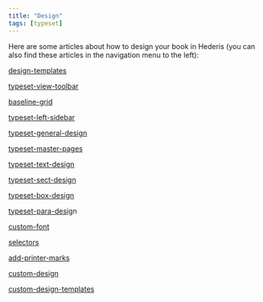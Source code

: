 ```yaml
---
title: "Design"
tags: [typeset]
---
```

 
<html><body><section data-type="chapter" class="hsecchapter" data-hederis-type="hsecchapter" id="intro-design" data-pi-attrs="id: intro-design; data-tags: typeset;" role="doc-chapter" data-tags="typeset" data-author-name=" " data-book-title=" " title="Design"><p class="hblkp" data-hederis-type="hblkp" id="pORndNTA2">Here are some articles about how to design your book in Hederis (you can also find these articles in the navigation menu to the left): </p><p class="hblkp" data-hederis-type="hblkp" id="pEZe5ZEEw"><a href="{% link _docs/design-templates.md %}" class="hspana" data-hederis-type="hspana" id="p7N0FxVoq">design-templates</a></p><p class="hblkp" data-hederis-type="hblkp" id="pKIVy1Bye"><a href="{% link _docs/typeset-view-toolbar.md %}" class="hspana" data-hederis-type="hspana" id="pTYO0X3bm">typeset-view-toolbar</a></p><p class="hblkp" data-hederis-type="hblkp" id="p3tzZ9XWM"><a href="{% link _docs/baseline-grid.md %}" class="hspana" data-hederis-type="hspana" id="ppmtyQiXl">baseline-grid</a></p><p class="hblkp" data-hederis-type="hblkp" id="pzKGPYLtV"><a href="{% link _docs/typeset-left-sidebar.md %}" class="hspana" data-hederis-type="hspana" id="pNbjwuqKP">typeset-left-sidebar</a></p><p class="hblkp" data-hederis-type="hblkp" id="pN2cuirwg"><a href="{% link _docs/typeset-general-design.md %}" class="hspana" data-hederis-type="hspana" id="paENn8txV">typeset-general-design</a></p><p class="hblkp" data-hederis-type="hblkp" id="po74badcW"><a href="{% link _docs/typeset-master-pages.md %}" class="hspana" data-hederis-type="hspana" id="pesqS0BNc">typeset-master-pages</a></p><p class="hblkp" data-hederis-type="hblkp" id="pYfVH0dWS"><a href="{% link _docs/typeset-text-design.md %}" class="hspana" data-hederis-type="hspana" id="pHANhqYnd">typeset-text-design</a></p><p class="hblkp" data-hederis-type="hblkp" id="pQl5gJN3t"><a href="{% link _docs/typeset-sect-design.md %}" class="hspana" data-hederis-type="hspana" id="pMNeWXd9s">typeset-sect-design</a></p><p class="hblkp" data-hederis-type="hblkp" id="pJXL7SHC5"><a href="{% link _docs/typeset-box-design.md %}" class="hspana" data-hederis-type="hspana" id="pQPRFGbUj">typeset-box-design</a></p><p class="hblkp" data-hederis-type="hblkp" id="pWroOjJIO"><a href="{% link _docs/typeset-para-design.md %}" class="hspana" data-hederis-type="hspana" id="p2b11cnnp">typeset-para-desig</a>n</p><p class="hblkp" data-hederis-type="hblkp" id="pZeXDTcif"><a href="{% link _docs/custom-font.md %}" class="hspana" data-hederis-type="hspana" id="pNofYiooO">custom-font</a></p><p class="hblkp" data-hederis-type="hblkp" id="pbqYiK2Vo"><a href="{% link _docs/selectors.md %}" class="hspana" data-hederis-type="hspana" id="psNOY2qJA">selectors</a></p><p class="hblkp" data-hederis-type="hblkp" id="pjrSyyQGG"><a href="{% link _docs/add-printer-marks.md %}" class="hspana" data-hederis-type="hspana" id="pF2NFvjUQ">add-printer-marks</a></p><p class="hblkp" data-hederis-type="hblkp" id="pFR9ucwIY"><a href="{% link _docs/custom-design.md %}" class="hspana" data-hederis-type="hspana" id="p8Twgt4HP">custom-design</a></p><p class="hblkp" data-hederis-type="hblkp" id="pNodCcWcj"><a href="{% link _docs/custom-design-templates.md %}" class="hspana" data-hederis-type="hspana" id="prQ3s03Xc">custom-design-templates</a></p></section></body></html>
